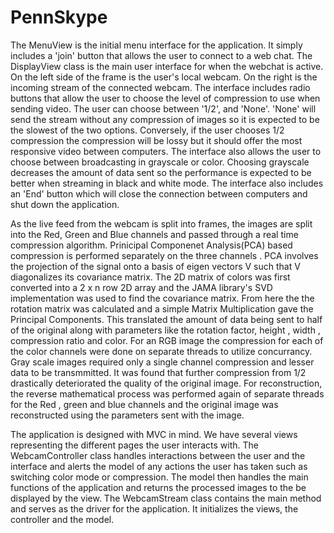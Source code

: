# PennSkype

The MenuView is the initial menu interface for the application. It simply includes a 'join' button that allows the user to connect to a web chat. The DisplayView class is the main user interface for when the webchat is active. On the left side of the frame is the user's local webcam. On the right is the incoming stream of the connected webcam. The interface includes radio buttons that allow the user to choose the level of compression to use when sending video. The user can choose between '1/2', and 'None'. 'None' will send the stream without any compression of images so it is expected to be the slowest of the two options. Conversely, if the user chooses 1/2 compression the compression will be lossy but it should offer the
most responsive video between computers. The interface also allows the user to choose between broadcasting in grayscale or color. Choosing grayscale decreases the amount of data sent so the performance is expected to be better when streaming in black and white mode. The interface also includes an 'End' button which will close the connection between computers
and shut down the application.

As the live feed from the webcam is split into frames, the images are split into the Red, Green and Blue channels and passed through a real time compression algorithm. Prinicipal Componenet  Analysis(PCA) based compression is performed separately on the three channels . PCA involves the projection of the signal onto a basis of eigen vectors V such that V diagonalizes its covariance matrix. The 2D matrix of colors was first converted into a 2 x n row 2D array and the JAMA library's SVD implementation was used to find the covariance matrix. From here the the rotation matrix was calculated and a simple Matrix Multiplication gave the Principal Components. This translated the amount of data being sent to half of the original along with parameters like the rotation factor, height , width , compression ratio and color. For an RGB image the compression for each of the color channels were done on separate threads to utilize concurrancy. Gray scale images required only a single channel compression and lesser data to be transmmitted. It was found that further compression from 1/2 drastically deteriorated the quality of the original image. For reconstruction, the reverse mathematical process was performed again of separate threads for the Red , green and blue channels and the original image was reconstructed using the parameters sent with the image. 

The application is designed with MVC in mind. We have several views representing the different pages the user interacts with. The WebcamController class handles interactions between the user and the interface and alerts the model of any actions the user has taken such as switching color mode or compression. The model then handles the main functions of the application and returns the processed images to the be displayed by the view. The WebcamStream class contains the main method and serves as the driver for the application. It initializes the views, the controller and the model.

